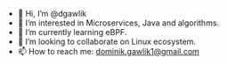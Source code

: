- 👋 Hi, I’m @dgawlik
- 👀 I’m interested in Microservices, Java and algorithms.
- 🌱 I’m currently learning eBPF.
- 💞️ I’m looking to collaborate on Linux ecosystem.
- 📫 How to reach me: dominik.gawlik1@gmail.com

<!---
dgawlik/dgawlik is a ✨ special ✨ repository because its `README.md` (this file) appears on your GitHub profile.
You can click the Preview link to take a look at your changes.
--->
